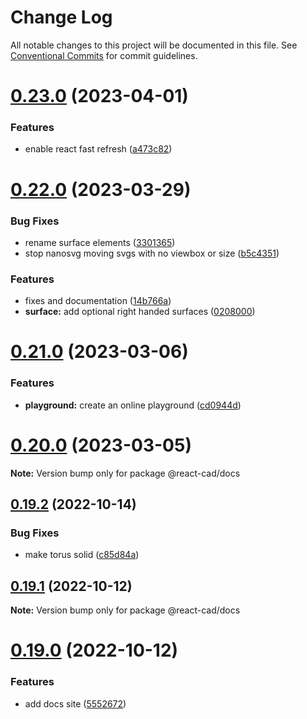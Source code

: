 # Change Log

All notable changes to this project will be documented in this file.
See [Conventional Commits](https://conventionalcommits.org) for commit guidelines.

# [0.23.0](https://github.com/react-cad/react-cad/compare/v0.22.0...v0.23.0) (2023-04-01)


### Features

* enable react fast refresh ([a473c82](https://github.com/react-cad/react-cad/commit/a473c82ef92cbae0ef04f2c4fdea3f8d9c8ebd9b))





# [0.22.0](https://github.com/react-cad/react-cad/compare/v0.21.0...v0.22.0) (2023-03-29)


### Bug Fixes

* rename surface elements ([3301365](https://github.com/react-cad/react-cad/commit/330136565dc49a921ea7bdfec3ef35e8d9883e5b))
* stop nanosvg moving svgs with no viewbox or size ([b5c4351](https://github.com/react-cad/react-cad/commit/b5c435159ae5d137e85582fa9885965c20745bc2))


### Features

* fixes and documentation ([14b766a](https://github.com/react-cad/react-cad/commit/14b766aa6a9d9a428c36afaacbd4365c7e986a78))
* **surface:** add optional right handed surfaces ([0208000](https://github.com/react-cad/react-cad/commit/02080007ed7d40b216bff6ed6e12614e5fe53842))





# [0.21.0](https://github.com/react-cad/react-cad/compare/v0.20.0...v0.21.0) (2023-03-06)


### Features

* **playground:** create an online playground ([cd0944d](https://github.com/react-cad/react-cad/commit/cd0944d31fc2f66083dd025153a43bbc9455ce86))





# [0.20.0](https://github.com/react-cad/react-cad/compare/v0.19.2...v0.20.0) (2023-03-05)

**Note:** Version bump only for package @react-cad/docs





## [0.19.2](https://github.com/react-cad/react-cad/compare/v0.19.1...v0.19.2) (2022-10-14)


### Bug Fixes

* make torus solid ([c85d84a](https://github.com/react-cad/react-cad/commit/c85d84aa8215ba318f5f0c897968184f92d9e3f7))





## [0.19.1](https://github.com/react-cad/react-cad/compare/v0.19.0...v0.19.1) (2022-10-12)

**Note:** Version bump only for package @react-cad/docs





# [0.19.0](https://github.com/react-cad/react-cad/compare/v0.18.0...v0.19.0) (2022-10-12)


### Features

* add docs site ([5552672](https://github.com/react-cad/react-cad/commit/5552672f6f2d77f50bf8ec1f5d2519af2ad22bb6))
